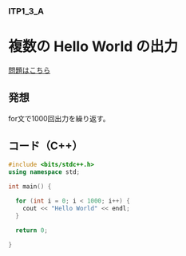 ### ITP1_3_A

# 複数の Hello World の出力

  [問題はこちら](https://onlinejudge.u-aizu.ac.jp/courses/lesson/2/ITP1/3/ITP1_3_A)


## 発想

  for文で1000回出力を繰り返す。


## コード（C++）

```cpp
#include <bits/stdc++.h>
using namespace std;

int main() {

  for (int i = 0; i < 1000; i++) {
    cout << "Hello World" << endl;
  }

  return 0;

}
```

